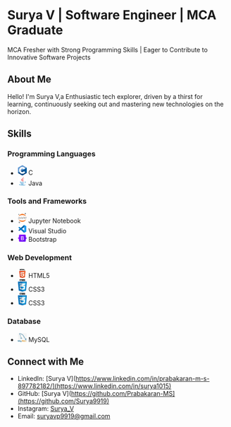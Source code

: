 # Surya V | Software Engineer | MCA Graduate


MCA Fresher with Strong Programming Skills | Eager to Contribute to Innovative Software Projects

## About Me

Hello! I'm Surya V,a Enthusiastic tech explorer, driven by a thirst for learning, continuously seeking out and mastering new technologies on the horizon.

## Skills

### Programming Languages
- <img src="./images/c.png" width="20"> C
- <img src="./images/java.png" width="20"> Java

### Tools and Frameworks
- <img src="./images/jupyter.png" width="20"> Jupyter Notebook
- <img src="./images/visualstudio.png" width="20"> Visual Studio
- <img src="./images/bootstrap.webp" width="20"> Bootstrap

### Web Development
- <img src="./images/html5.webp" width="20"> HTML5
- <img src="./images/css3.webp" width="20"> CSS3
- <img src="./images/css3.webp" width="20"> CSS3
### Database
- <img src="./images/mysql.png" width="20"> MySQL

## Connect with Me

- LinkedIn: [Surya V](https://www.linkedin.com/in/prabakaran-m-s-897782182/](https://www.linkedin.com/in/surya1015)
- GitHub: [Surya V](https://github.com/Prabakaran-MS](https://github.com/Surya9919)
- Instagram: [Surya_V](https://www.instagram.com/_surya_5_0/)
- Email: suryavp9919@gmail.com
